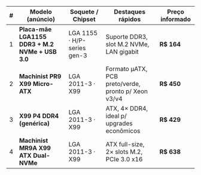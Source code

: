 | # | Modelo (anúncio)                                 | Soquete / Chipset           | Destaques rápidos                                   | Preço informado |
| - | ------------------------------------------------ | --------------------------- | --------------------------------------------------- | --------------- |
| 1 | **Placa-mãe LGA1155 DDR3 + M.2 NVMe + USB 3.0**  | LGA 1155 · H/P-series gen-3 | Suporte DDR3, slot M.2 NVMe, LAN gigabit            | **R\$ 164**     |
| 2 | **Machinist PR9 X99 Micro-ATX**                  | LGA 2011-3 · X99            | Formato µATX, PCB preto/verde, pronto p/ Xeon v3/v4 | **R\$ 450**     |
| 3 | **X99 P4 DDR4 (genérica)**                       | LGA 2011-3 · X99            | ATX, 4× DDR4, ideal p/ upgrades econômicos          | **R\$ 429**     |
| 4 | **Machinist MR9A X99 ATX Dual-NVMe**             | LGA 2011-3 · X99            | ATX full-size, 2× slots M.2, PCIe 3.0 x16           | **R\$ 638**     |
